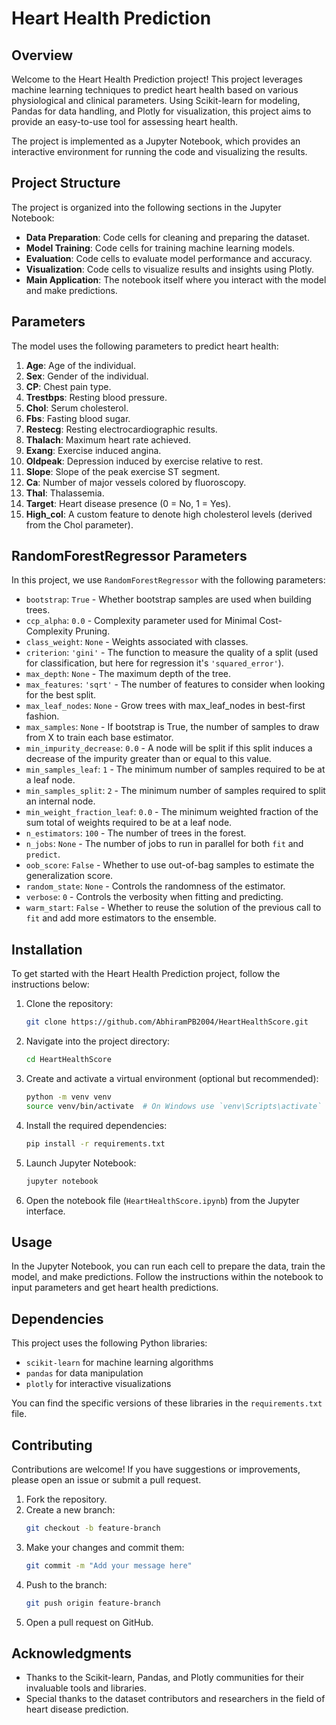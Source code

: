# Heart Health Prediction

## Overview

Welcome to the Heart Health Prediction project! This project leverages machine learning techniques to predict heart health based on various physiological and clinical parameters. Using Scikit-learn for modeling, Pandas for data handling, and Plotly for visualization, this project aims to provide an easy-to-use tool for assessing heart health.

The project is implemented as a Jupyter Notebook, which provides an interactive environment for running the code and visualizing the results.

## Project Structure

The project is organized into the following sections in the Jupyter Notebook:

- **Data Preparation**: Code cells for cleaning and preparing the dataset.
- **Model Training**: Code cells for training machine learning models.
- **Evaluation**: Code cells to evaluate model performance and accuracy.
- **Visualization**: Code cells to visualize results and insights using Plotly.
- **Main Application**: The notebook itself where you interact with the model and make predictions.

## Parameters

The model uses the following parameters to predict heart health:

1. **Age**: Age of the individual.
2. **Sex**: Gender of the individual.
3. **CP**: Chest pain type.
4. **Trestbps**: Resting blood pressure.
5. **Chol**: Serum cholesterol.
6. **Fbs**: Fasting blood sugar.
7. **Restecg**: Resting electrocardiographic results.
8. **Thalach**: Maximum heart rate achieved.
9. **Exang**: Exercise induced angina.
10. **Oldpeak**: Depression induced by exercise relative to rest.
11. **Slope**: Slope of the peak exercise ST segment.
12. **Ca**: Number of major vessels colored by fluoroscopy.
13. **Thal**: Thalassemia.
14. **Target**: Heart disease presence (0 = No, 1 = Yes).
15. **High_col**: A custom feature to denote high cholesterol levels (derived from the Chol parameter).

## RandomForestRegressor Parameters

In this project, we use `RandomForestRegressor` with the following parameters:

- `bootstrap`: `True` - Whether bootstrap samples are used when building trees.
- `ccp_alpha`: `0.0` - Complexity parameter used for Minimal Cost-Complexity Pruning.
- `class_weight`: `None` - Weights associated with classes.
- `criterion`: `'gini'` - The function to measure the quality of a split (used for classification, but here for regression it's `'squared_error'`).
- `max_depth`: `None` - The maximum depth of the tree.
- `max_features`: `'sqrt'` - The number of features to consider when looking for the best split.
- `max_leaf_nodes`: `None` - Grow trees with max_leaf_nodes in best-first fashion.
- `max_samples`: `None` - If bootstrap is True, the number of samples to draw from X to train each base estimator.
- `min_impurity_decrease`: `0.0` - A node will be split if this split induces a decrease of the impurity greater than or equal to this value.
- `min_samples_leaf`: `1` - The minimum number of samples required to be at a leaf node.
- `min_samples_split`: `2` - The minimum number of samples required to split an internal node.
- `min_weight_fraction_leaf`: `0.0` - The minimum weighted fraction of the sum total of weights required to be at a leaf node.
- `n_estimators`: `100` - The number of trees in the forest.
- `n_jobs`: `None` - The number of jobs to run in parallel for both `fit` and `predict`.
- `oob_score`: `False` - Whether to use out-of-bag samples to estimate the generalization score.
- `random_state`: `None` - Controls the randomness of the estimator.
- `verbose`: `0` - Controls the verbosity when fitting and predicting.
- `warm_start`: `False` - Whether to reuse the solution of the previous call to `fit` and add more estimators to the ensemble.

## Installation

To get started with the Heart Health Prediction project, follow the instructions below:

1. Clone the repository:
    ```bash
    git clone https://github.com/AbhiramPB2004/HeartHealthScore.git
    ```

2. Navigate into the project directory:
    ```bash
    cd HeartHealthScore
    ```

3. Create and activate a virtual environment (optional but recommended):
    ```bash
    python -m venv venv
    source venv/bin/activate  # On Windows use `venv\Scripts\activate`
    ```

4. Install the required dependencies:
    ```bash
    pip install -r requirements.txt
    ```

5. Launch Jupyter Notebook:
    ```bash
    jupyter notebook
    ```

6. Open the notebook file (`HeartHealthScore.ipynb`) from the Jupyter interface.

## Usage

In the Jupyter Notebook, you can run each cell to prepare the data, train the model, and make predictions. Follow the instructions within the notebook to input parameters and get heart health predictions.

## Dependencies

This project uses the following Python libraries:
- `scikit-learn` for machine learning algorithms
- `pandas` for data manipulation
- `plotly` for interactive visualizations

You can find the specific versions of these libraries in the `requirements.txt` file.

## Contributing

Contributions are welcome! If you have suggestions or improvements, please open an issue or submit a pull request.

1. Fork the repository.
2. Create a new branch:
    ```bash
    git checkout -b feature-branch
    ```
3. Make your changes and commit them:
    ```bash
    git commit -m "Add your message here"
    ```
4. Push to the branch:
    ```bash
    git push origin feature-branch
    ```
5. Open a pull request on GitHub.

## Acknowledgments

- Thanks to the Scikit-learn, Pandas, and Plotly communities for their invaluable tools and libraries.
- Special thanks to the dataset contributors and researchers in the field of heart disease prediction.


